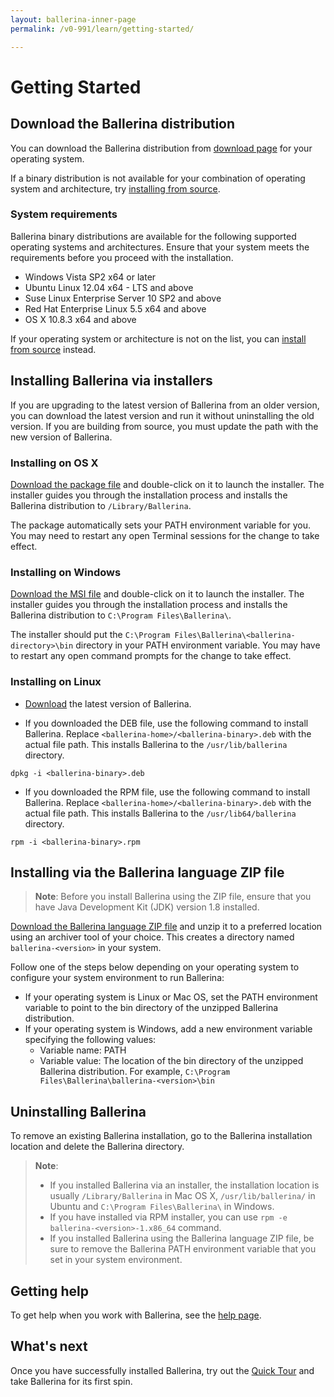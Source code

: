 ```yaml
---
layout: ballerina-inner-page
permalink: /v0-991/learn/getting-started/

---
```


# Getting Started

## Download the Ballerina distribution

You can download the Ballerina distribution from [download page](https://ballerina.io/downloads/) for your operating system.

If a binary distribution is not available for your combination of operating system and architecture, try [installing from source](https://github.com/ballerina-platform/ballerina-lang#install-from-source).

### System requirements

Ballerina binary distributions are available for the following supported operating systems and architectures. Ensure that your system meets the requirements before you proceed with the installation.

- Windows Vista SP2 x64 or later
- Ubuntu Linux 12.04 x64 - LTS and above
- Suse Linux Enterprise Server 10 SP2 and above
- Red Hat Enterprise Linux 5.5 x64 and above
- OS X 10.8.3 x64 and above

If your operating system or architecture is not on the list, you can [install from source](https://github.com/ballerina-platform/ballerina-lang#install-from-source) instead.

## Installing Ballerina via installers

If you are upgrading to the latest version of Ballerina from an older version, you can download the latest version and run it without uninstalling the old version. 
If you are building from source, you must update the path with the new version of Ballerina.

### Installing on OS X

[Download the package file](/downloads) and double-click on it to launch the installer. The installer guides you through the installation process and installs the Ballerina distribution to `/Library/Ballerina`.

The package automatically sets your PATH environment variable for you. You may need to restart any open Terminal sessions for the change to take effect.

### Installing on Windows

[Download the MSI file](/downloads) and double-click on it to launch the installer. The installer guides you through the installation process and installs the Ballerina distribution to `C:\Program Files\Ballerina\`.

The installer should put the `C:\Program Files\Ballerina\<ballerina-directory>\bin` directory in your PATH environment variable. You may have to restart any open command prompts for the change to take effect.

### Installing on Linux

* [Download](/downloads) the latest version of Ballerina.

* If you downloaded the DEB file, use the following command to install Ballerina. Replace `<ballerina-home>/<ballerina-binary>.deb` with the actual file path. This installs Ballerina to the `/usr/lib/ballerina` directory.

```
dpkg -i <ballerina-binary>.deb
```

* If you downloaded the RPM file, use the following command to install Ballerina. Replace `<ballerina-home>/<ballerina-binary>.deb` with the actual file path. This installs Ballerina to the `/usr/lib64/ballerina` directory.
 
```
rpm -i <ballerina-binary>.rpm
```

## Installing via the Ballerina language ZIP file

> **Note**: Before you install Ballerina using the ZIP file, ensure that you have Java Development Kit (JDK) version 1.8 installed.

[Download the Ballerina language ZIP file](/downloads) and unzip it to a preferred location using an archiver tool of your choice. This creates a directory named `ballerina-<version>` in your system.

Follow one of the steps below depending on your operating system to configure your system environment to run Ballerina:

- If your operating system is Linux or Mac OS, set the PATH environment variable to point to the bin directory of the unzipped Ballerina distribution.
- If your operating system is Windows, add a new environment variable specifying the following values:
  - Variable name: PATH
  - Variable value: The location of the bin directory of the unzipped Ballerina distribution. For example,  `C:\Program Files\Ballerina\ballerina-<version>\bin`
  
## Uninstalling Ballerina

To remove an existing Ballerina installation, go to the Ballerina installation location and delete the Ballerina directory.

> **Note**:
> - If you installed Ballerina via an installer, the installation location is usually `/Library/Ballerina` in Mac OS X, `/usr/lib/ballerina/` in Ubuntu and `C:\Program Files\Ballerina\` in Windows.
> - If you have installed via RPM installer, you can use `rpm -e ballerina-<version>-1.x86_64` command.
> - If you installed Ballerina using the Ballerina language ZIP file, be sure to remove the Ballerina PATH environment variable that you set in your system environment.

## Getting help

To get help when you work with Ballerina, see the [help page](/help).

## What's next

Once you have successfully installed Ballerina, try out the [Quick Tour](/learn/quick-tour) and take Ballerina for its first spin.
